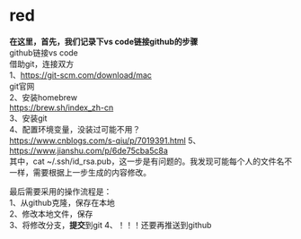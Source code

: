 # red
**在这里，首先，我们记录下vs code链接github的步骤**  
github链接vs code  
借助git，连接双方  
1、https://git-scm.com/download/mac  
git官网  
2、安装homebrew  
https://brew.sh/index_zh-cn  
3、安装git  
4、配置环境变量，没装过可能不用？  
https://www.cnblogs.com/s-qiu/p/7019391.html
5、https://www.jianshu.com/p/6de75cba5c8a  
其中，cat ~/.ssh/id_rsa.pub，这一步是有问题的。我发现可能每个人的文件名不一样，需要根据上一步生成的内容修改。  

最后需要采用的操作流程是：  
1、从github克隆，保存在本地  
2、修改本地文件，保存  
3、将修改分支，**提交**到git
4、！！！还要再推送到github